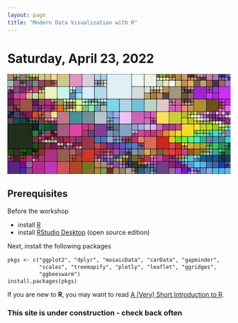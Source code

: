```yaml
---
layout: page
title: "Modern Data Visualization with R"
---
```

# Saturday, April 23, 2022
![](mosaic.jpg)

## Prerequisites
Before the workshop
* install [R](https://cran.r-project.org/)
* install [RStudio Desktop](https://www.rstudio.com/products/rstudio/download/) (open source edition)

Next, install the following packages
```
pkgs <- c("ggplot2", "dplyr", "mosaicData", "carData", "gapminder", 
          "scales", "treemapify", "plotly", "leaflet", "ggridges",
          "ggbeeswarm")
install.packages(pkgs)
```

If you are new to **R**, you may want to read [A (Very) Short Introduction to R](https://cran.r-project.org/doc/contrib/Torfs+Brauer-Short-R-Intro.pdf).

### This site is under construction - check back often


